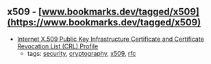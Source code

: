 x509 - [www.bookmarks.dev/tagged/x509](https://www.bookmarks.dev/tagged/x509)
---
* [Internet X.509 Public Key Infrastructure Certificate and Certificate Revocation List (CRL) Profile](https://tools.ietf.org/html/rfc5280)
    * tags: [security](../tagged/security.md), [cryptography](../tagged/cryptography.md), [x509](../tagged/x509.md), [rfc](../tagged/rfc.md)
